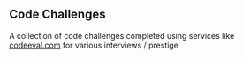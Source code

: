 ## Code Challenges

A collection of code challenges completed using services like [codeeval.com](http://codeeval.com) for various interviews / prestige